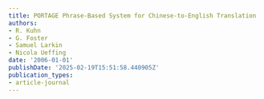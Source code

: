 ```yaml
---
title: PORTAGE Phrase-Based System for Chinese-to-English Translation
authors:
- R. Kuhn
- G. Foster
- Samuel Larkin
- Nicola Ueffing
date: '2006-01-01'
publishDate: '2025-02-19T15:51:58.440905Z'
publication_types:
- article-journal
---
```

